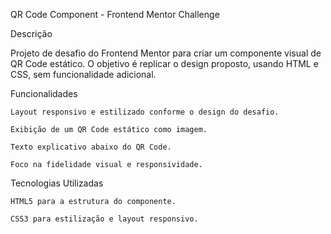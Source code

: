 QR Code Component - Frontend Mentor Challenge

Descrição

Projeto de desafio do Frontend Mentor para criar um componente visual de QR Code estático. O objetivo é replicar o design proposto, usando HTML e CSS, sem funcionalidade adicional.

Funcionalidades

    Layout responsivo e estilizado conforme o design do desafio.

    Exibição de um QR Code estático como imagem.

    Texto explicativo abaixo do QR Code.

    Foco na fidelidade visual e responsividade.

Tecnologias Utilizadas

    HTML5 para a estrutura do componente.

    CSS3 para estilização e layout responsivo.

